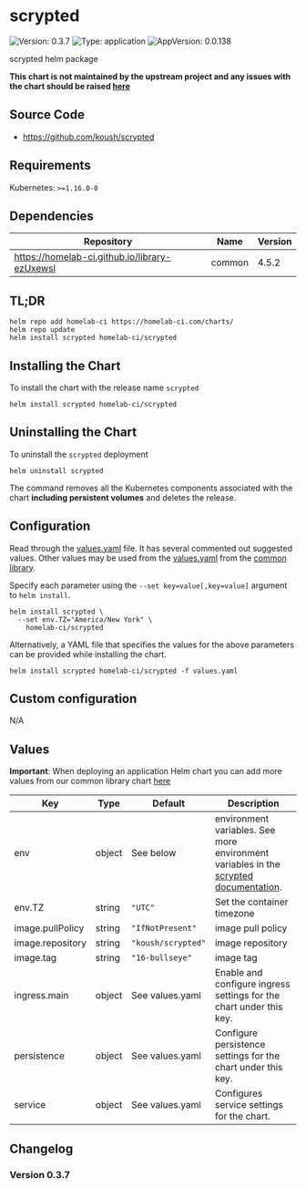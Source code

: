 # scrypted

![Version: 0.3.7](https://img.shields.io/badge/Version-0.3.7-informational?style=flat-square) ![Type: application](https://img.shields.io/badge/Type-application-informational?style=flat-square) ![AppVersion: 0.0.138](https://img.shields.io/badge/AppVersion-0.0.138-informational?style=flat-square)

scrypted helm package

**This chart is not maintained by the upstream project and any issues with the chart should be raised [here](https://github.com/homelab-ci/charts/issues/new/choose)**

## Source Code

* <https://github.com/koush/scrypted>

## Requirements

Kubernetes: `>=1.16.0-0`

## Dependencies

| Repository | Name | Version |
|------------|------|---------|
| https://homelab-ci.github.io/library-ezUxewsl | common | 4.5.2 |

## TL;DR

```console
helm repo add homelab-ci https://homelab-ci.com/charts/
helm repo update
helm install scrypted homelab-ci/scrypted
```

## Installing the Chart

To install the chart with the release name `scrypted`

```console
helm install scrypted homelab-ci/scrypted
```

## Uninstalling the Chart

To uninstall the `scrypted` deployment

```console
helm uninstall scrypted
```

The command removes all the Kubernetes components associated with the chart **including persistent volumes** and deletes the release.

## Configuration

Read through the [values.yaml](./values.yaml) file. It has several commented out suggested values.
Other values may be used from the [values.yaml](https://github.com/homelab-ci/library-charts/tree/main/charts/stable/common/values.yaml) from the [common library](https://github.com/homelab-ci/library-charts/tree/main/charts/stable/common).

Specify each parameter using the `--set key=value[,key=value]` argument to `helm install`.

```console
helm install scrypted \
  --set env.TZ="America/New York" \
    homelab-ci/scrypted
```

Alternatively, a YAML file that specifies the values for the above parameters can be provided while installing the chart.

```console
helm install scrypted homelab-ci/scrypted -f values.yaml
```

## Custom configuration

N/A

## Values

**Important**: When deploying an application Helm chart you can add more values from our common library chart [here](https://github.com/homelab-ci/library-charts/tree/main/charts/stable/common)

| Key | Type | Default | Description |
|-----|------|---------|-------------|
| env | object | See below | environment variables. See more environment variables in the [scrypted documentation](https://scrypted.org/docs). |
| env.TZ | string | `"UTC"` | Set the container timezone |
| image.pullPolicy | string | `"IfNotPresent"` | image pull policy |
| image.repository | string | `"koush/scrypted"` | image repository |
| image.tag | string | `"16-bullseye"` | image tag |
| ingress.main | object | See values.yaml | Enable and configure ingress settings for the chart under this key. |
| persistence | object | See values.yaml | Configure persistence settings for the chart under this key. |
| service | object | See values.yaml | Configures service settings for the chart. |

## Changelog

### Version 0.3.7

